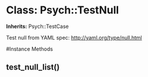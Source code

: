# Class: Psych::TestNull
**Inherits:** Psych::TestCase
    

Test null from YAML spec: http://yaml.org/type/null.html



#Instance Methods
## test_null_list() [](#method-i-test_null_list)

